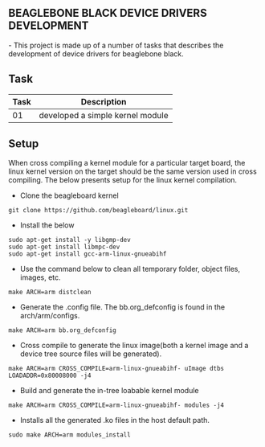 <h2> BEAGLEBONE BLACK DEVICE DRIVERS DEVELOPMENT </h2>
- This project is made up of a number of tasks that describes the development of device drivers for beaglebone black.

## Task
| Task   | Description                                  |
|--------|----------------------------------------------|
| 01     | developed a simple kernel module             |

## Setup
When cross compiling a kernel module for a particular target board, the linux kernel version on the target should be the same version used in cross compiling.
The below presents setup for the linux kernel compilation.
- Clone the beagleboard kernel
```shell
git clone https://github.com/beagleboard/linux.git
```
- Install the below
```shell
sudo apt-get install -y libgmp-dev
sudo apt-get install libmpc-dev
sudo apt-get install gcc-arm-linux-gnueabihf
```
- Use the command below to clean all temporary folder, object files, images, etc.
```shell
make ARCH=arm distclean
```
- Generate the .config file. The bb.org_defconfig is found in the arch/arm/configs.
```shell
make ARCH=arm bb.org_defconfig
```
- Cross compile to generate the linux image(both a kernel image and a device tree source files will be generated).
```shell
make ARCH=arm CROSS_COMPILE=arm-linux-gnueabihf- uImage dtbs LOADADDR=0x80008000 -j4
```
- Build and generate the in-tree loabable kernel module
```shell
make ARCH=arm CROSS_COMPILE=arm-linux-gnueabihf- modules -j4
```
- Installs all the generated .ko files in the host default path.
```shell
sudo make ARCH=arm modules_install
```